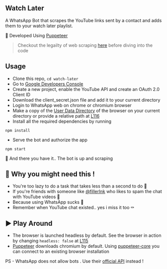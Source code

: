 
Watch Later 
---

A WhatsApp Bot that scrapes the YouTube links sent by a contact and adds them to your watch later playlist.

:stars: Developed Using [Puppeteer](https://developers.google.com/web/tools/puppeteer)
> Checkout the legailty of web scraping [here](https://www.tutorialspoint.com/python_web_scraping/legality_of_python_web_scraping.htm) before diving into the code
> 
Usage
---
- Clone this repo, `cd watch-later`
- Go to [Google Developers Console](https://console.developers.google.com/) 
- Create a new project, enable the YouTube API and create an OAuth 2.0 Client ID
- Download the client_secret.json file and add it to your current directory
- Login to WhatsApp web on chrome or chromium browser
- Make a copy of the [User Data Directory](https://chromium.googlesource.com/chromium/src/+/master/docs/user_data_dir.md) of the browser on your current directory or provide a relative path at [L116](https://github.com/sru-thy/watch-later/blob/master/script.js#L116)
- Install all the required dependencies by running

```
npm install
```

- Serve the bot and authorize the app 

```
npm start
```
:rocket: And there you have it.. The bot is up and scraping
 
:thinking: Why you might need this !
---
- You're too lazy to do a task that takes less than a second to do :slightly_smiling_face:
- If you're friends with someone like [@fillerInk](https://github.com/fillerInk) who likes to spam the chat with YouTube videos :facepalm:
- Because using WhatsApp sucks :lizard:
- Remember when YouTube chat existed.. yes i miss it too :coffin:

:arrow_forward: Play Around
---
 - The browser is launched headless by default. See the browser in action by changing `headless: false` at [L115](https://github.com/sru-thy/watch-later/blob/master/script.js#L115)
 - [Puppeteer](https://github.com/puppeteer/puppeteer#puppeteer) downloads chromium by default. Using [puppeteer-core](https://github.com/puppeteer/puppeteer#puppeteer-core)  you can connect to an existing browser installation 

PS - WhatsApp does not allow bots . Use their [official API](https://www.whatsapp.com/business/api) instead !
